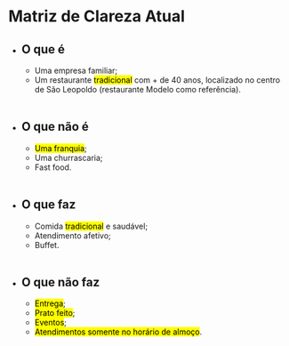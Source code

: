 # Matriz de Clareza Atual

- ## O que é
    - Uma empresa familiar;
    - Um restaurante <mark class="hltr-red">tradicional</mark> com $+$ de 40 anos, localizado no centro de São Leopoldo (restaurante Modelo como referência).
    <br>
- ## O que não é
    - <mark class="hltr-red">Uma franquia</mark>;
    - Uma churrascaria;
    - Fast food.
    <br>
- ## O que faz
    - Comida <mark class="hltr-red">tradicional</mark> e saudável;
    - Atendimento afetivo;
    - Buffet.
    <br>
- ## O que não faz
    - <mark class="hltr-red">Entrega</mark>;
    - <mark class="hltr-red">Prato feito</mark>;
    - <mark class="hltr-red">Eventos</mark>;
    - <mark class="hltr-red">Atendimentos somente no horário de almoço</mark>.